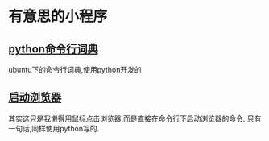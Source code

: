 # 有意思的小程序

## [python命令行词典](https://github.com/polun/app/blob/master/tlt.py)
ubuntu下的命令行词典,使用python开发的

## [启动浏览器](https://github.com/polun/app/blob/master/startwb.py)
其实这只是我懒得用鼠标点击浏览器,而是直接在命令行下启动浏览器的命令,
只有一句话,同样使用python写的.
